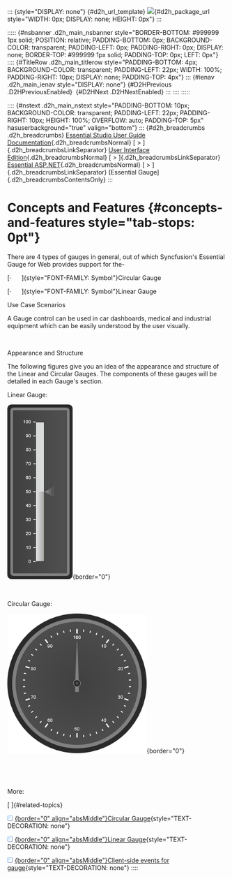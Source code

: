 ::: {style="DISPLAY: none"}
[](ms-xhelp:///?Id=d2h_url_template){#d2h_url_template} ![](!package_url!){#d2h_package_url style="WIDTH: 0px; DISPLAY: none; HEIGHT: 0px"}
:::

::::: {#nsbanner .d2h_main_nsbanner style="BORDER-BOTTOM: #999999 1px solid; POSITION: relative; PADDING-BOTTOM: 0px; BACKGROUND-COLOR: transparent; PADDING-LEFT: 0px; PADDING-RIGHT: 0px; DISPLAY: none; BORDER-TOP: #999999 1px solid; PADDING-TOP: 0px; LEFT: 0px"}
:::: {#TitleRow .d2h_main_titlerow style="PADDING-BOTTOM: 4px; BACKGROUND-COLOR: transparent; PADDING-LEFT: 22px; WIDTH: 100%; PADDING-RIGHT: 10px; DISPLAY: none; PADDING-TOP: 4px"}
::: {#ienav .d2h_main_ienav style="DISPLAY: none"}
[](ms-xhelp:///?Id=c4c43aec-f6cd-43a3-a528-4f8c265ff29c){#D2HPrevious .D2HPreviousEnabled}  [](ms-xhelp:///?Id=c2361b77-d32d-416c-81f3-59bad792ce8e){#D2HNext .D2HNextEnabled}
:::
::::
:::::

:::: {#nstext .d2h_main_nstext style="PADDING-BOTTOM: 10px; BACKGROUND-COLOR: transparent; PADDING-LEFT: 22px; PADDING-RIGHT: 10px; HEIGHT: 100%; OVERFLOW: auto; PADDING-TOP: 5px" hasuserbackground="true" valign="bottom"}
::: {#d2h_breadcrumbs .d2h_breadcrumbs}
[Essential Studio User Guide Documentation](ms-xhelp:///?Id=12457748-09e3-4d74-a240-8e049cedf030){.d2h_breadcrumbsNormal} [ \> ]{.d2h_breadcrumbsLinkSeparator} [User Interface Edition](ms-xhelp:///?Id=c29296b7-531c-413b-a0ec-488ca1f7f669){.d2h_breadcrumbsNormal} [ \> ]{.d2h_breadcrumbsLinkSeparator} [Essential ASP.NET](ms-xhelp:///?Id=25c35330-c127-4dad-9a92-ed79dc7261a6){.d2h_breadcrumbsNormal} [ \> ]{.d2h_breadcrumbsLinkSeparator} [Essential Gauge]{.d2h_breadcrumbsContentsOnly}
:::

# Concepts and Features {#concepts-and-features style="tab-stops: 0pt"}

There are 4 types of gauges in general, out of which Syncfusion's Essential Gauge for Web provides support for the-

[·      ]{style="FONT-FAMILY: Symbol"}Circular Gauge

[·      ]{style="FONT-FAMILY: Symbol"}Linear Gauge

Use Case Scenarios

A Gauge control can be used in car dashboards, medical and industrial equipment which can be easily understood by the user visually.

 

Appearance and Structure

The following figures give you an idea of the appearance and structure of the Linear and Circular Gauges. The components of these gauges will be detailed in each Gauge's section.

Linear Gauge:

![Description: C:\\Users\\vigneshtr\\Pictures\\rounded.png](ImagesExt/image105_43.png){border="0"}

 

Circular Gauge:

![Description: C:\\Users\\vigneshtr\\Pictures\\canvas.png](ImagesExt/image105_15.png){border="0"}

 

 

More:

[ ]{#related-topics}

[![](button.gif){border="0" align="absMiddle"}Circular Gauge](ms-xhelp:///?Id=c2361b77-d32d-416c-81f3-59bad792ce8e){style="TEXT-DECORATION: none"}

[![](button.gif){border="0" align="absMiddle"}Linear Gauge](ms-xhelp:///?Id=15dd93a6-7504-4bfb-9f6b-754186bef8cb){style="TEXT-DECORATION: none"}

[![](button.gif){border="0" align="absMiddle"}Client-side events for gauge](ms-xhelp:///?Id=2ac3d710-bd04-4710-945e-d78b8289f7f7){style="TEXT-DECORATION: none"}
::::
